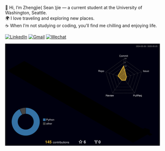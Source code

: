 👋 Hi, I’m Zhengjie( Sean )jie — a current student at the University of Washington, Seattle. \
🌍 I love traveling and exploring new places. \
☕ When I’m not studying or coding, you’ll find me chilling and enjoying life.


<!--
**Seanjie250/Seanjie250** is a ✨ _special_ ✨ repository because its `README.md` (this file) appears on your GitHub profile.

Here are some ideas to get you started:

- 🔭 I’m currently working on ...
- 🌱 I’m currently learning ...
- 👯 I’m looking to collaborate on ...
- 🤔 I’m looking for help with ...
- 💬 Ask me about ...
- 📫 How to reach me: ...
- 😄 Pronouns: ...
- ⚡ Fun fact: ...
-->

[![LinkedIn](https://img.shields.io/badge/LinkedIn-blue?logo=linkedin)]([https://linkedin.com/in/zhengjiesun](https://www.linkedin.com/in/zhengjie-sun-669992318/))
[![Gmail](https://img.shields.io/badge/Gmail-red?logo=gmail)](mailto:zhengjie1sun@gmail.com)
[![Wechat](https://img.shields.io/badge/Wechat-09B83E?logo=wechat)](mailto:zhengjie1sun@gmail.com)

![3D Contributions](./profile-3d-contrib/profile-night-rainbow.svg)


